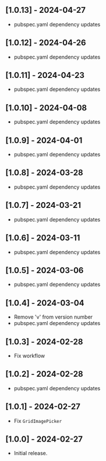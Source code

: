 ## [1.0.13] - 2024-04-27

* pubspec.yaml dependency updates

## [1.0.12] - 2024-04-26

* pubspec.yaml dependency updates

## [1.0.11] - 2024-04-23

* pubspec.yaml dependency updates

## [1.0.10] - 2024-04-08

* pubspec.yaml dependency updates

## [1.0.9] - 2024-04-01

* pubspec.yaml dependency updates

## [1.0.8] - 2024-03-28

* pubspec.yaml dependency updates

## [1.0.7] - 2024-03-21

* pubspec.yaml dependency updates

## [1.0.6] - 2024-03-11

* pubspec.yaml dependency updates

## [1.0.5] - 2024-03-06

* pubspec.yaml dependency updates

## [1.0.4] - 2024-03-04

* Remove 'v' from version number
* pubspec.yaml dependency updates

## [1.0.3] - 2024-02-28

* Fix workflow

## [1.0.2] - 2024-02-28

* pubspec.yaml dependency updates

## [1.0.1] - 2024-02-27

* Fix `GridImagePicker`

## [1.0.0] - 2024-02-27

* Initial release.
